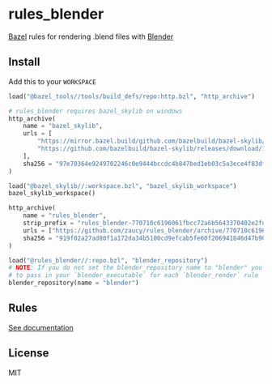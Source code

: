 # rules_blender

[Bazel](https://bazel.build) rules for rendering .blend files with [Blender](https://www.blender.org/)

## Install

Add this to your `WORKSPACE`

```python
load("@bazel_tools//tools/build_defs/repo:http.bzl", "http_archive")

# rules_blender requires bazel_skylib on windows
http_archive(
    name = "bazel_skylib",
    urls = [
        "https://mirror.bazel.build/github.com/bazelbuild/bazel-skylib/releases/download/1.0.2/bazel-skylib-1.0.2.tar.gz",
        "https://github.com/bazelbuild/bazel-skylib/releases/download/1.0.2/bazel-skylib-1.0.2.tar.gz",
    ],
    sha256 = "97e70364e9249702246c0e9444bccdc4b847bed1eb03c5a3ece4f83dfe6abc44",
)

load("@bazel_skylib//:workspace.bzl", "bazel_skylib_workspace")
bazel_skylib_workspace()

http_archive(
    name = "rules_blender",
    strip_prefix = "rules_blender-770710c6196061fbcc72a6b5643370402e2fd440",
    urls = ["https://github.com/zaucy/rules_blender/archive/770710c6196061fbcc72a6b5643370402e2fd440.zip"],
    sha256 = "919f02a27ad80f1a172da34b5100cd9efcab5fe60f206941846d47b902f7c8da",
)

load("@rules_blender//:repo.bzl", "blender_repository")
# NOTE: If you do not set the blender_repository name to "blender" you will have
# to pass in your `blender_executable` for each `blender_render` rule
blender_repository(name = "blender")
```

## Rules

[See documentation](docs/README.md)

## License

MIT
